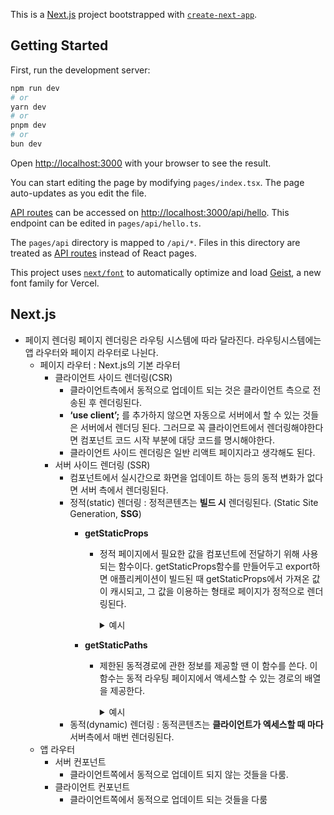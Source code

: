 This is a [Next.js](https://nextjs.org) project bootstrapped with [`create-next-app`](https://nextjs.org/docs/pages/api-reference/create-next-app).

## Getting Started

First, run the development server:

```bash
npm run dev
# or
yarn dev
# or
pnpm dev
# or
bun dev
```

Open [http://localhost:3000](http://localhost:3000) with your browser to see the result.

You can start editing the page by modifying `pages/index.tsx`. The page auto-updates as you edit the file.

[API routes](https://nextjs.org/docs/pages/building-your-application/routing/api-routes) can be accessed on [http://localhost:3000/api/hello](http://localhost:3000/api/hello). This endpoint can be edited in `pages/api/hello.ts`.

The `pages/api` directory is mapped to `/api/*`. Files in this directory are treated as [API routes](https://nextjs.org/docs/pages/building-your-application/routing/api-routes) instead of React pages.

This project uses [`next/font`](https://nextjs.org/docs/pages/building-your-application/optimizing/fonts) to automatically optimize and load [Geist](https://vercel.com/font), a new font family for Vercel.

## Next.js
- 페이지 렌더링
페이지 렌더링은 라우팅 시스템에 따라 달라진다.
라우팅시스템에는 앱 라우터와 페이지 라우터로 나뉜다.
    - 페이지 라우터 : Next.js의 기본 라우터
        - 클라이언트 사이드 렌더링(CSR)
            - 클라이언트측에서 동적으로 업데이트 되는 것은 클라이언트 측으로 전송된 후 렌더링된다.
            - **‘use client’;** 를 추가하지 않으면 자동으로 서버에서 할 수 있는 것들은 서버에서 렌더딩 된다. 그러므로 꼭 클라이언트에서 렌더링해야한다면 컴포넌트 코드 시작 부분에 대당 코드를 명시해야한다.
            - 클라이언트 사이드 렌더링은 일반 리액트 페이지라고 생각해도 된다.
        - 서버 사이드 렌더링 (SSR)
            - 컴포넌트에서 실시간으로 화면을 업데이트 하는 등의 동적 변화가 없다면 서버 측에서 렌더링된다.
            - 정적(static) 렌더링 : 정적콘텐츠는 **빌드 시** 렌더링된다. (Static Site Generation, **SSG**)
                - **getStaticProps**
                    - 정적 페이지에서 필요한 값을 컴포넌트에 전달하기 위해 사용되는 함수이다.
                    getStaticProps함수를 만들어두고 export하면 애플리케이션이 빌드된 때 getStaticProps에서 가져온 값이 캐시되고, 그 값을 이용하는 형태로 페이지가 정적으로 렌더링된다.
                        <details>
                        <summary>예시</summary>
                        <div markdown="1">

                        ```tsx
                        //사용법
                        export function getStaticProps({params}) }
                        //...처리...
                        return 값; //반환값은 정적속성이며 키:값 형태로 반환한다.
                        }
                        
                        //전달 받는 컴포넌트
                        export default function 이름({children, 속성 이름}) {...} //속성 이름에 전달받은 값의 인수들을 입력한다.
                        
                        //예시
                        export function getStaticProps({params}) {
                        const data = {
                            title : 'Static Page',
                            msg : '정적 속성 예제입니다.'
                        };
                        
                        return {
                            props: {
                            data : data
                            }
                        };
                        }
                        
                        export default function StaticPage({data}) {
                        return(
                            <main>
                            <h1 className="header">{data.title}</h1>
                            <p>{data.msg}</p>
                            </main>
                        );
                        }
                        ```
                        </div>
                        </details>
                            
                - **getStaticPaths**
                    - 제한된 동적경로에 관한 정보를 제공할 땐 이 함수를 쓴다. 이 함수는 동적 라우팅 페이지에서 액세스할 수 있는 경로의 배열을 제공한다.
                        <details>
                        <summary>예시</summary>
                        <div markdown="1">
                            
                        ```tsx
                        //사용법
                        export function getStaticPaths() {
                            return {
                            paths: 경로의 배열,
                                fallback: <boolean>  //false로 설정하면 404에러발생
                            //true로 설정하면 동적 라우팅 파라미터로서 페이지가 호출되고,
                            //페이지가 호출된다는 것은 뭔가 처리를 해야만 한다는 뜻이고,
                            //이 경우 정적 페이지가 아니라고 생각해도 된다!
                            };
                        }
                        
                        //전달받을 땐 getStaticProps({인수}) 사용
                        
                        //예시
                        export function getStaticPaths() {
                            const path = [
                            '/name/kim',
                            '/name/lee'
                            ];
                            return {
                            paths:path,
                            fallback: false
                            };
                        }
                        
                        export function getStaticProps({ params }) {
                            const data = {
                            kim:{
                                title:'KIM-web',
                                msg:"This is Kim's web site."
                            },
                            lee:{
                                title:'Lee의 방',
                                msg:'여기는 Lee의 방입니다.'
                            }
                            };
                        
                            return {
                                props: {
                                    data:data[params.name]
                                }
                            };
                        }
                        ```
                        </div>
                        </details>
            - 동적(dynamic) 렌더링 : 동적콘텐츠는 **클라이언트가 엑세스할 때 마다** 서버측에서 매번 렌더링된다.
    - 앱 라우터
        - 서버 컨포넌트
            - 클라이언트쪽에서 동적으로 업데이트 되지 않는 것들을 다룸.
        - 클라이언트 컨포넌트
            - 클라이언트쪽에서 동적으로 업데이트 되는 것들을 다룸